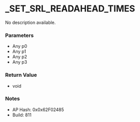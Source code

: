 # _SET_SRL_READAHEAD_TIMES

No description available.

### Parameters
* Any p0
* Any p1
* Any p2
* Any p3

### Return Value
* void

### Notes
* AP Hash: 0x0x62F02485
* Build: 811

